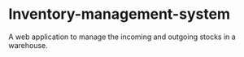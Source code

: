 # Inventory-management-system
A web application to manage the incoming and outgoing stocks in a warehouse.
